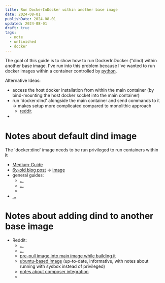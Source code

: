 ```yaml
---
title: Run DockerInDocker within another base image
date: 2024-08-01
publishDate: 2024-08-01
updated: 2024-08-01
draft: true
tags:
  - note
  - unfinished
  - docker
---
```

 
The goal of this guide is to show how to run DockerInDocker ("dind) within another base image. 
I've run into this problem because I've wanted to run docker images within a container controlled by [python](https://github.com/docker/docker-py).

Alternative Ideas:
- access the host docker installation from within the main container (by bind-mounting the host docker socket into the main container)
- run 'docker:dind' alongside the main container and send commands to it -> makes setup more complicated compared to monolithic approach
	- [reddit](https://www.reddit.com/r/docker/comments/12vsf4a/what_is_the_preferred_way_to_send_a_command_from/)
- 

# Notes about default dind image

The 'docker:dind' image needs to be run privileged to run containers within it

- [Medium-Guide](https://medium.com/@gopesh3652/running-docker-in-docker-dind-a-comprehensive-guide-1fe2e328020)
- [6y-old blog post](https://jpetazzo.github.io/2015/09/03/do-not-use-docker-in-docker-for-ci/) -> [image](https://hub.docker.com/r/jpetazzo/dind)
- general guides: 
	- [...](https://shisho.dev/blog/posts/docker-in-docker/)
	- [...](https://devopscube.com/run-docker-in-docker/)
	- 
- [...](https://engineering.99x.io/docker-in-docker-dind-41df61550b6f)

# Notes about adding dind to another base image

- Reddit:
	- [...](https://stackoverflow.com/questions/76667955/how-to-add-docker-dind-to-an-image-with-a-base)
	- [...](https://stackoverflow.com/questions/38602212/non-alpine-dind-docker-image)
	- [pre-pull image into main image while building it](https://stackoverflow.com/questions/58749344/pre-pull-images-in-docker-in-docker-dind)
	- [ubuntu-based image](https://github.com/cruizba/ubuntu-dind) (up-to-date, informative, with notes about running with sysbox instead of privileged)
	- [notes about composer integration](https://forum.gitlab.com/t/how-can-i-use-dind-inside-an-image-that-im-building/51830)
	- 